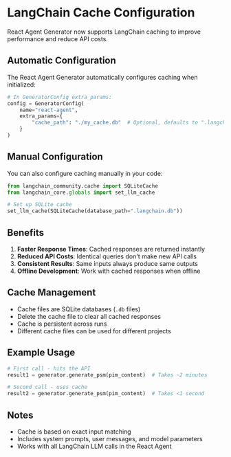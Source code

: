 # LangChain Cache Configuration

React Agent Generator now supports LangChain caching to improve performance and reduce API costs.

## Automatic Configuration

The React Agent Generator automatically configures caching when initialized:

```python
# In GeneratorConfig extra_params:
config = GeneratorConfig(
    name="react-agent",
    extra_params={
        "cache_path": "./my_cache.db"  # Optional, defaults to ".langchain.db"
    }
)
```

## Manual Configuration

You can also configure caching manually in your code:

```python
from langchain_community.cache import SQLiteCache
from langchain_core.globals import set_llm_cache

# Set up SQLite cache
set_llm_cache(SQLiteCache(database_path=".langchain.db"))
```

## Benefits

1. **Faster Response Times**: Cached responses are returned instantly
2. **Reduced API Costs**: Identical queries don't make new API calls
3. **Consistent Results**: Same inputs always produce same outputs
4. **Offline Development**: Work with cached responses when offline

## Cache Management

- Cache files are SQLite databases (`.db` files)
- Delete the cache file to clear all cached responses
- Cache is persistent across runs
- Different cache files can be used for different projects

## Example Usage

```python
# First call - hits the API
result1 = generator.generate_psm(pim_content)  # Takes ~2 minutes

# Second call - uses cache
result2 = generator.generate_psm(pim_content)  # Takes <1 second
```

## Notes

- Cache is based on exact input matching
- Includes system prompts, user messages, and model parameters
- Works with all LangChain LLM calls in the React Agent